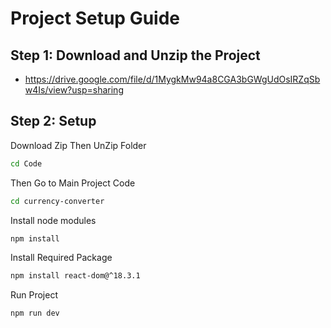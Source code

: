 # Project Setup Guide

## Step 1: Download and Unzip the Project

   - https://drive.google.com/file/d/1MygkMw94a8CGA3bGWgUdOsIRZqSbw4Is/view?usp=sharing

## Step 2: Setup 

 Download Zip Then UnZip Folder  
   ```bash
   cd Code
```

Then Go to Main Project Code 
   ```bash
   cd currency-converter
```

 Install node modules 
   ```bash
   npm install
```

Install Required Package  
   ```bash
   npm install react-dom@^18.3.1
```
 Run Project 

 ``` bash
npm run dev

```

